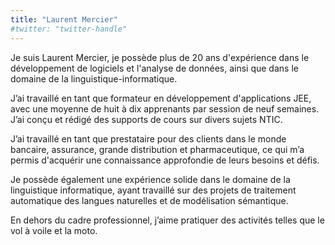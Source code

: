 ```yaml
---
title: "Laurent Mercier"
#twitter: "twitter-handle"
---
```


Je suis Laurent Mercier, je possède plus de 20 ans d'expérience dans le développement de logiciels et l'analyse de données, ainsi que dans le domaine de la linguistique-informatique.

J’ai travaillé en tant que formateur en développement d'applications JEE, avec une moyenne de huit à dix apprenants par session de neuf semaines. J’ai conçu et rédigé des supports de cours sur divers sujets NTIC.

J’ai travaillé en tant que prestataire pour des clients dans le monde bancaire, assurance, grande distribution et pharmaceutique, ce qui m’a permis d'acquérir une connaissance approfondie de leurs besoins et défis.

Je possède également une expérience solide dans le domaine de la linguistique informatique, ayant travaillé sur des projets de traitement automatique des langues naturelles et de modélisation sémantique.

En dehors du cadre professionnel, j’aime pratiquer des activités telles que le vol à voile et la moto.